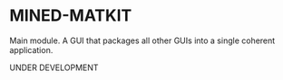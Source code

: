 # MINED-MATKIT
Main module. A GUI that packages all other GUIs into a single coherent application.

UNDER DEVELOPMENT
